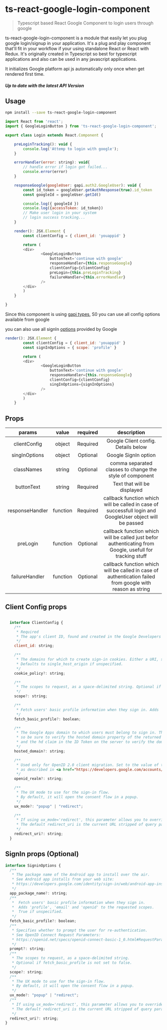 # ts-react-google-login-component
> Typescript based React Google Component to login users through google

ts-react-google-login-component is a module that easily let you plug google login/signup in your application. It's a plug and
play component that'll fit in your workflow if your using standalone React or
React with Redux. It's originally created in Typescript so best for typescript applications and also can be used in any javascript applications.

It initializes Google platform api js automatically only once when get rendered first time.


##### Up to date with the latest API Version

## Usage
```bash
npm install --save ts-react-google-login-component
```
```js
import React from 'react';
import { GoogleLoginButton } from 'ts-react-google-login-component';

export class Login extends React.Component {

    preLoginTracking(): void {
        console.log('Attemp to login with google');
    }

    errorHandler(error: string): void{
        // handle error if login got failed...
        console.error(error)
    }

    responseGoogle(googleUser: gapi.auth2.GoogleUser): void {
        const id_token = googleUser.getAuthResponse(true).id_token
        const googleId = googleUser.getId()

        console.log({ googleId })
        console.log({accessToken: id_token})
        // Make user login in your system
        // login success tracking...
    }

    render(): JSX.Element {
        const clientConfig = { client_id: 'youappid' }

        return (
        <div>
                <GoogleLoginButton
                    buttonText='continue with google'
                    responseHandler={this.responseGoogle}
                    clientConfig={clientConfig}
                    preLogin={this.preLoginTracking}
                    failureHandler={this.errorHandler}
                />
        </div>
        )
    }

}
```

Since this component is using [gapi types](https://developers.google.com/api-client-library/javascript/reference/referencedocs#gapiauth2clientconfig), S0 you can use all config options available from google

you can also use all signIn [options](https://openid.net/specs/openid-connect-basic-1_0.html#RequestParameters) provided by Google
```js
render(): JSX.Element {
        const clientConfig = { client_id: 'youappid' }
        const signInOptions = { scope: 'profile' }

        return (
        <div>
                <GoogleLoginButton
                    buttonText='continue with google'
                    responseHandler={this.responseGoogle}
                    clientConfig={clientConfig}
                    singInOptions={signInOptions}
                />
        </div>
        )
    }
```
## Props
|    params    |   value  |     required        |   description    |
|:------------:|:--------:|:------------------------------------:|:----------------:|
|    clientConfig |  object  |  Required |  Google Client config. Details below|
|    singInOptions    |  object  |  Optional  |  Google SignIn option|
| classNames |  string  | Optional | comma separated classes to change the style of component |
| buttonText  |  string  |   Required  | Text that will be displayed |
| responseHandler |  function  |  Required | callback function which will be called in case of successfull login and GoogleUser object will be passed |
| preLogin |  function  |  Optional | callback function which will be called just befor authenticating from Google, usefull for tracking stuff|
| failureHandler |  function  |  Optional | callback function which will be called in case of authentication failed from google with reason as string

## Client Config props
```js

  interface ClientConfig {
    /**
     * Required
     * The app's client ID, found and created in the Google Developers Console.
     */
    client_id: string;

    /**
     * The domains for which to create sign-in cookies. Either a URI, single_host_origin, or none.
     * Defaults to single_host_origin if unspecified.
     */
    cookie_policy?: string;

    /**
     * The scopes to request, as a space-delimited string. Optional if fetch_basic_profile is not set to false.
     */
    scope?: string;

    /**
     * Fetch users' basic profile information when they sign in. Adds 'profile' and 'email' to the requested scopes. True if unspecified.
     */
    fetch_basic_profile?: boolean;

    /**
     * The Google Apps domain to which users must belong to sign in. This is susceptible to modification by clients,
     * so be sure to verify the hosted domain property of the returned user. Use GoogleUser.getHostedDomain() on the client,
     * and the hd claim in the ID Token on the server to verify the domain is what you expected.
     */
    hosted_domain?: string;

    /**
     * Used only for OpenID 2.0 client migration. Set to the value of the realm that you are currently using for OpenID 2.0,
     * as described in <a href="https://developers.google.com/accounts/docs/OpenID#openid-connect">OpenID 2.0 (Migration)</a>.
     */
    openid_realm?: string;

    /**
     * The UX mode to use for the sign-in flow.
     * By default, it will open the consent flow in a popup.
     */
    ux_mode?: "popup" | "redirect";

    /**
     * If using ux_mode='redirect', this parameter allows you to override the default redirect_uri that will be used at the end of the consent flow.
     * The default redirect_uri is the current URL stripped of query parameters and hash fragment.
     */
    redirect_uri?: string;
  }
  ```

  ## SignIn props (Optional)
  ```js
 interface SigninOptions {
    /**
     * The package name of the Android app to install over the air.
     * See Android app installs from your web site:
     * https://developers.google.com/identity/sign-in/web/android-app-installs
     */
    app_package_name?: string;
    /**
     * 	Fetch users' basic profile information when they sign in.
     * 	Adds 'profile', 'email' and 'openid' to the requested scopes.
     * 	True if unspecified.
     */
    fetch_basic_profile?: boolean;
    /**
     * Specifies whether to prompt the user for re-authentication.
     * See OpenID Connect Request Parameters:
     * https://openid.net/specs/openid-connect-basic-1_0.html#RequestParameters
     */
    prompt?: string;
    /**
     * The scopes to request, as a space-delimited string.
     * Optional if fetch_basic_profile is not set to false.
     */
    scope?: string;
    /**
     * The UX mode to use for the sign-in flow.
     * By default, it will open the consent flow in a popup.
     */
    ux_mode?: "popup" | "redirect";
    /**
     * If using ux_mode='redirect', this parameter allows you to override the default redirect_uri that will be used at the end of the consent flow.
     * The default redirect_uri is the current URL stripped of query parameters and hash fragment.
     */
    redirect_uri?: string;
  }
  ```

